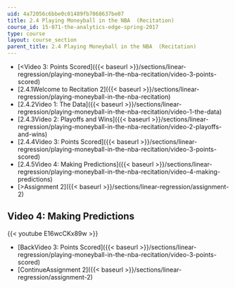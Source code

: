 ```yaml
---
uid: 4a72056c6bbe0c01489fb7068637be07
title: 2.4 Playing Moneyball in the NBA  (Recitation)
course_id: 15-071-the-analytics-edge-spring-2017
type: course
layout: course_section
parent_title: 2.4 Playing Moneyball in the NBA  (Recitation)
---
```


*   [<Video 3: Points Scored]({{< baseurl >}}/sections/linear-regression/playing-moneyball-in-the-nba-recitation/video-3-points-scored)
*   [2.4.1Welcome to Recitation 2]({{< baseurl >}}/sections/linear-regression/playing-moneyball-in-the-nba-recitation)
*   [2.4.2Video 1: The Data]({{< baseurl >}}/sections/linear-regression/playing-moneyball-in-the-nba-recitation/video-1-the-data)
*   [2.4.3Video 2: Playoffs and Wins]({{< baseurl >}}/sections/linear-regression/playing-moneyball-in-the-nba-recitation/video-2-playoffs-and-wins)
*   [2.4.4Video 3: Points Scored]({{< baseurl >}}/sections/linear-regression/playing-moneyball-in-the-nba-recitation/video-3-points-scored)
*   [2.4.5Video 4: Making Predictions]({{< baseurl >}}/sections/linear-regression/playing-moneyball-in-the-nba-recitation/video-4-making-predictions)
*   [\>Assignment 2]({{< baseurl >}}/sections/linear-regression/assignment-2)

Video 4: Making Predictions
---------------------------

{{< youtube E16wcCKx89w >}}

*   [BackVideo 3: Points Scored]({{< baseurl >}}/sections/linear-regression/playing-moneyball-in-the-nba-recitation/video-3-points-scored)
*   [ContinueAssignment 2]({{< baseurl >}}/sections/linear-regression/assignment-2)